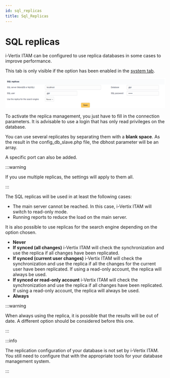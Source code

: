 ```yaml
---
id: sql_replicas
title: Sql_Replicas
---
```


# SQL replicas

i-Vertix ITAM can be configured to use replica databases in some cases to improve
performance.

This tab is only visible if the option has been enabled in the [system tab](system.html).

![image](../../../assets/modules/configuration/images/sql_replicas.png)

To activate the replica management, you just have to fill in the
connection parameters. It is advisable to use a login that has only read
privileges on the database.

You can use several replicates by separating them with a **blank
space**. As the result in the config_db_slave.php file, the dbhost
parameter will be an array.

A specific port can also be added.

:::warning

If you use multiple replicas, the settings will apply to them all.

:::

The SQL replicas will be used in at least the following cases:

- The main server cannot be reached. In this case, i-Vertix ITAM will switch to
  read-only mode.
- Running reports to reduce the load on the main server.

It is also possible to use replicas for the search engine depending on
the option chosen.

- **Never**
- **If synced (all changes)** i-Vertix ITAM will check the synchronization and
  use the replica if all changes have been replicated.
- **If synced (current user changes)** i-Vertix ITAM will check the
  synchronization and use the replica if all the changes for the current
  user have been replicated. If using a read-only account, the replica
  will always be used.
- **If synced or read-only account** i-Vertix ITAM will check the synchronization
  and use the replica if all changes have been replicated. If using a
  read-only account, the replica will always be used.
- **Always**

:::warning

When always using the replica, it is possible that the results will be
out of date. A different option should be considered before this one.

:::

:::info

The replication configuration of your database is not set by i-Vertix ITAM. You
still need to configure that with the appropriate tools for your
database management system.

:::
